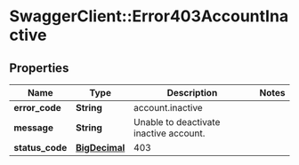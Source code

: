 # SwaggerClient::Error403AccountInactive

## Properties
Name | Type | Description | Notes
------------ | ------------- | ------------- | -------------
**error_code** | **String** | account.inactive | 
**message** | **String** | Unable to deactivate inactive account. | 
**status_code** | [**BigDecimal**](BigDecimal.md) | 403 | 


